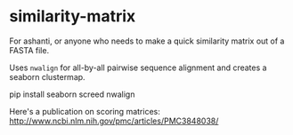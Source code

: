 # similarity-matrix
For ashanti, or anyone who needs to make a quick similarity matrix out of a FASTA file.

Uses `nwalign` for all-by-all pairwise sequence alignment and creates a seaborn clustermap.

  pip install seaborn screed nwalign

Here's a publication on scoring matrices: http://www.ncbi.nlm.nih.gov/pmc/articles/PMC3848038/
